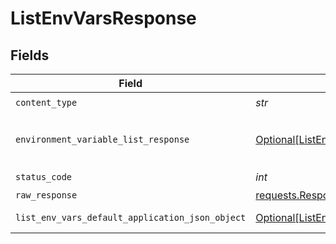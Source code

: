 # ListEnvVarsResponse


## Fields

| Field                                                                                                                         | Type                                                                                                                          | Required                                                                                                                      | Description                                                                                                                   |
| ----------------------------------------------------------------------------------------------------------------------------- | ----------------------------------------------------------------------------------------------------------------------------- | ----------------------------------------------------------------------------------------------------------------------------- | ----------------------------------------------------------------------------------------------------------------------------- |
| `content_type`                                                                                                                | *str*                                                                                                                         | :heavy_check_mark:                                                                                                            | N/A                                                                                                                           |
| `environment_variable_list_response`                                                                                          | [Optional[ListEnvVarsEnvironmentVariableListResponse]](../../models/operations/listenvvarsenvironmentvariablelistresponse.md) | :heavy_minus_sign:                                                                                                            | A sequence of environment variables.                                                                                          |
| `status_code`                                                                                                                 | *int*                                                                                                                         | :heavy_check_mark:                                                                                                            | N/A                                                                                                                           |
| `raw_response`                                                                                                                | [requests.Response](https://requests.readthedocs.io/en/latest/api/#requests.Response)                                         | :heavy_minus_sign:                                                                                                            | N/A                                                                                                                           |
| `list_env_vars_default_application_json_object`                                                                               | [Optional[ListEnvVarsDefaultApplicationJSON]](../../models/operations/listenvvarsdefaultapplicationjson.md)                   | :heavy_minus_sign:                                                                                                            | Error response.                                                                                                               |